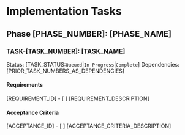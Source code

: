 # Implementation Tasks

## Phase [PHASE_NUMBER]: [PHASE_NAME]

### TASK-[TASK_NUMBER]: [TASK_NAME]

Status: [TASK_STATUS:`Queued`|`In Progress`|`Complete`]
Dependencies: [PRIOR_TASK_NUMBERS_AS_DEPENDENCIES]

#### Requirements

[REQUIREMENT_ID] - [ ] [REQUIREMENT_DESCRIPTION]

#### Acceptance Criteria

[ACCEPTANCE_ID] - [ ] [ACCEPTANCE_CRITERIA_DESCRIPTION]

